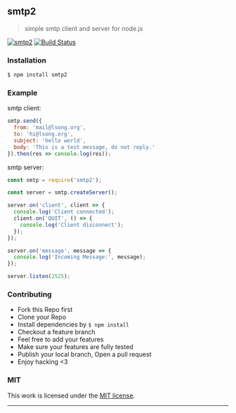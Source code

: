 ## smtp2

> simple smtp client and server for node.js

[![smtp2](https://img.shields.io/npm/v/smtp2.svg)](https://npmjs.org/smtp2)
[![Build Status](https://travis-ci.org/song940/smtp2.svg?branch=master)](https://travis-ci.org/song940/smtp2)

### Installation

```bash
$ npm install smtp2
```

### Example

smtp client:

```js
smtp.send({
  from: 'mail@lsong.org',
  to: 'hi@lsong.org',
  subject: 'hello world',
  body: 'This is a test message, do not reply.'
}).then(res => console.log(res));
```

smtp server:

```js
const smtp = require('smtp2');

const server = smtp.createServer();

server.on('client', client => {
  console.log('Client connected');
  client.on('QUIT', () => {
    console.log('Client disconnect');
  });
});

server.on('message', message => {
  console.log('Incoming Message:', message);
});

server.listen(2525);
```

### Contributing
- Fork this Repo first
- Clone your Repo
- Install dependencies by `$ npm install`
- Checkout a feature branch
- Feel free to add your features
- Make sure your features are fully tested
- Publish your local branch, Open a pull request
- Enjoy hacking <3

### MIT

This work is licensed under the [MIT license](./LICENSE).

---